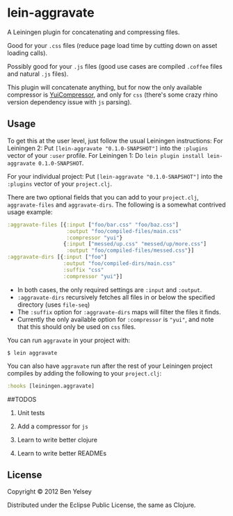 # lein-aggravate

A Leiningen plugin for concatenating and compressing files. 

Good for your `.css` files (reduce page load time by cutting down on asset loading calls).

Possibly good for your `.js` files (good use cases are compiled `.coffee` files and natural `.js` files).

This plugin will concatenate anything, but for now the only available compressor is [YuiCompressor](https://github.com/yui/yuicompressor/), and only for `css` (there's some crazy rhino version dependency issue with `js` parsing).

## Usage

To get this at the user level, just follow the usual Leiningen instructions:
For Leiningen 2: Put `[lein-aggravate "0.1.0-SNAPSHOT"]` into the `:plugins` vector of your `:user` profile.
For Leiningen 1: Do `lein plugin install lein-aggravate 0.1.0-SNAPSHOT`.

For your individual project:
Put `[lein-aggravate "0.1.0-SNAPSHOT"]` into the `:plugins` vector of your `project.clj`.


There are two optional fields that you can add to your `project.clj`, `aggravate-files` and `aggravate-dirs`.
The following is a somewhat contrived usage example:

```clojure
:aggravate-files [{:input ["foo/bar.css" "foo/baz.css"]
                   :output "foo/compiled-files/main.css"
                   :compressor "yui"}
                  {:input ["messed/up.css" "messed/up/more.css"]
                   :output "foo/compiled-files/messed.css"}]
:aggravate-dirs [{:input ["foo"]
                  :output "foo/compiled-dirs/main.css"
                  :suffix "css"
                  :compressor "yui"}]
```
* In both cases, the only required settings are `:input` and `:output`. 
* `:aggravate-dirs` recursively fetches all files in or below the specified directory (uses `file-seq`)
* The `:suffix` option for `:aggravate-dirs` maps will filter the files it finds.
* Currently the only available option for `:compressor` is `"yui"`, and note that this should only be used on `css` files.


You can run `aggravate` in your project with:
```
$ lein aggravate
```

You can also have `aggravate` run after the rest of your Leiningen project compiles by adding the following to your `project.clj`:
```clojure
:hooks [leiningen.aggravate]
```

##TODOS

1. Unit tests

2. Add a compressor for `js`

3. Learn to write better clojure

4. Learn to write better READMEs

## License

Copyright © 2012 Ben Yelsey

Distributed under the Eclipse Public License, the same as Clojure.
